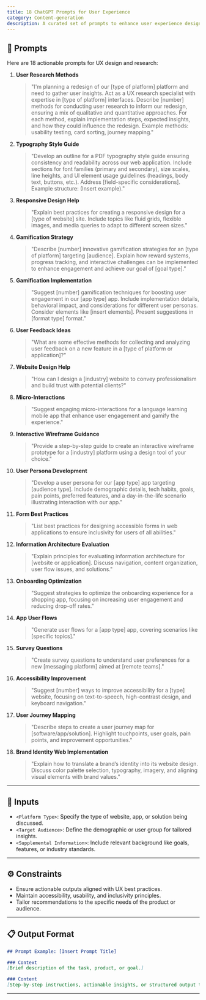 ```yaml
---
title: 18 ChatGPT Prompts for User Experience
category: Content-generation
description: A curated set of prompts to enhance user experience design and research efforts for applications, websites, and platforms.
---
```


## 🔧 Prompts

Here are 18 actionable prompts for UX design and research:

1. **User Research Methods**  
   > "I'm planning a redesign of our [type of platform] platform and need to gather user insights. Act as a UX research specialist with expertise in [type of platform] interfaces. Describe [number] methods for conducting user research to inform our redesign, ensuring a mix of qualitative and quantitative approaches. For each method, explain implementation steps, expected insights, and how they could influence the redesign. Example methods: usability testing, card sorting, journey mapping."

2. **Typography Style Guide**  
   > "Develop an outline for a PDF typography style guide ensuring consistency and readability across our web application. Include sections for font families (primary and secondary), size scales, line heights, and UI element usage guidelines (headings, body text, buttons, etc.). Address [field-specific considerations]. Example structure: (Insert example)."

3. **Responsive Design Help**  
   > "Explain best practices for creating a responsive design for a [type of website] site. Include topics like fluid grids, flexible images, and media queries to adapt to different screen sizes."

4. **Gamification Strategy**  
   > "Describe [number] innovative gamification strategies for an [type of platform] targeting [audience]. Explain how reward systems, progress tracking, and interactive challenges can be implemented to enhance engagement and achieve our goal of [goal type]."

5. **Gamification Implementation**  
   > "Suggest [number] gamification techniques for boosting user engagement in our [app type] app. Include implementation details, behavioral impact, and considerations for different user personas. Consider elements like [insert elements]. Present suggestions in [format type] format."

6. **User Feedback Ideas**  
   > "What are some effective methods for collecting and analyzing user feedback on a new feature in a [type of platform or application]?"

7. **Website Design Help**  
   > "How can I design a [industry] website to convey professionalism and build trust with potential clients?"

8. **Micro-Interactions**  
   > "Suggest engaging micro-interactions for a language learning mobile app that enhance user engagement and gamify the experience."

9. **Interactive Wireframe Guidance**  
   > "Provide a step-by-step guide to create an interactive wireframe prototype for a [industry] platform using a design tool of your choice."

10. **User Persona Development**  
    > "Develop a user persona for our [app type] app targeting [audience type]. Include demographic details, tech habits, goals, pain points, preferred features, and a day-in-the-life scenario illustrating interaction with our app."

11. **Form Best Practices**  
    > "List best practices for designing accessible forms in web applications to ensure inclusivity for users of all abilities."

12. **Information Architecture Evaluation**  
    > "Explain principles for evaluating information architecture for [website or application]. Discuss navigation, content organization, user flow issues, and solutions."

13. **Onboarding Optimization**  
    > "Suggest strategies to optimize the onboarding experience for a shopping app, focusing on increasing user engagement and reducing drop-off rates."

14. **App User Flows**  
    > "Generate user flows for a [app type] app, covering scenarios like [specific topics]."

15. **Survey Questions**  
    > "Create survey questions to understand user preferences for a new [messaging platform] aimed at [remote teams]."

16. **Accessibility Improvement**  
    > "Suggest [number] ways to improve accessibility for a [type] website, focusing on text-to-speech, high-contrast design, and keyboard navigation."

17. **User Journey Mapping**  
    > "Describe steps to create a user journey map for [software/app/solution]. Highlight touchpoints, user goals, pain points, and improvement opportunities."

18. **Brand Identity Web Implementation**  
    > "Explain how to translate a brand’s identity into its website design. Discuss color palette selection, typography, imagery, and aligning visual elements with brand values."

---

## 🧩 Inputs

- `<Platform Type>`: Specify the type of website, app, or solution being discussed.  
- `<Target Audience>`: Define the demographic or user group for tailored insights.  
- `<Supplemental Information>`: Include relevant background like goals, features, or industry standards.

---

## ⚙️ Constraints

- Ensure actionable outputs aligned with UX best practices.  
- Maintain accessibility, usability, and inclusivity principles.  
- Tailor recommendations to the specific needs of the product or audience.

---

## 📋 Output Format

```markdown
## Prompt Example: [Insert Prompt Title]

### Context
[Brief description of the task, product, or goal.]

### Content
[Step-by-step instructions, actionable insights, or structured output tailored to the prompt.]
```

---
